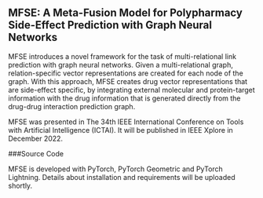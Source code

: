 ## MFSE: A Meta-Fusion Model for Polypharmacy Side-Effect Prediction with Graph Neural Networks

MFSE introduces a novel framework for the task of multi-relational link prediction with graph neural networks. Given a multi-relational graph, relation-specific vector representations are created for each node of the graph. With this approach, MFSE creates drug vector representations that are side-effect specific, by integrating external molecular and protein-target information with the drug information that is generated directly from the drug-drug interaction prediction graph.

MFSE was presented in The 34th IEEE International Conference on Tools with Artificial Intelligence (ICTAI). It will be published in IEEE Xplore in December 2022.

###Source Code

MFSE is developed with PyTorch, PyTorch Geometric and PyTorch Lightning. Details about installation and requirements will be uploaded shortly.
